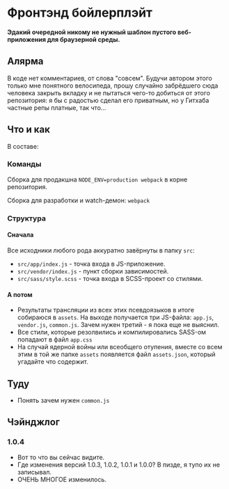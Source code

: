 # Фронтэнд бойлерплэйт

__Эдакий очередной никому не нужный шаблон пустого веб-приложения для браузерной среды.__

## Алярма

В коде нет комментариев, от слова "совсем". Будучи автором этого только мне понятного велосипеда, прошу случайно забрёдшего сюда человека закрыть вкладку и не пытаться чего-то добиться от этого репозитория: я бы с радостью сделал его приватным, но у Гитхаба частные репы платные, так что...


## Что и как

В составе: 

### Команды

Сборка для продакшна `NODE_ENV=production webpack` в корне репозитория.

Сборка для разработки и watch-демон: `webpack`

### Структура

#### Сначала

Все исходники любого рода аккуратно завёрнуты в папку `src`:

* `src/app/index.js` - точка входа в JS-приложение.
* `src/vendor/index.js` - пункт сборки зависимостей.
* `src/sass/style.scss` - точка входа в SCSS-проект со стилями.

#### А потом

* Результаты трансляции из всех этих псевдоязыков в итоге собираюся в `assets`. На выходе получается три JS-файла: `app.js`, `vendor.js`, `common.js`. Зачем нужен третий - я пока еще не выяснил.
* Все стили, которые резолвились и компилировались SASS-ом попадают в файл `app.css`
* На случай ядерной войны или всеобщего отупения, вместе со всем этим в той же папке `assets` появляется файл `assets.json`, который угадайте что содержит.


## Туду

* Понять зачем нужен `common.js`

## Чэйнджлог
### 1.0.4

* Вот то что вы сейчас видите.
* Где изменения версий 1.0.3, 1.0.2, 1.0.1 и 1.0.0? В пизде, я тупо их не записывал.
* ОЧЕНЬ МНОГОЕ изменилось.
